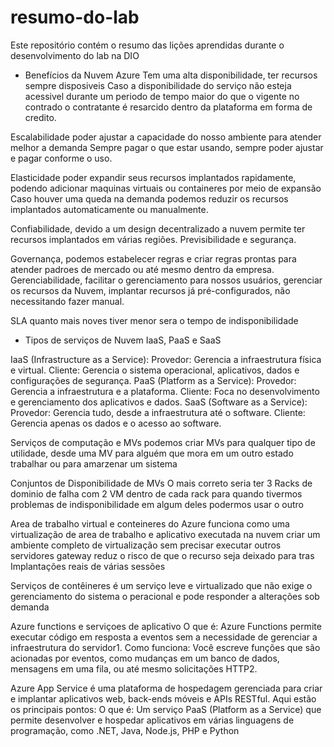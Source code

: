 # resumo-do-lab
Este repositório contém o resumo das lições aprendidas durante o desenvolvimento do lab na DIO

- Benefícios da Nuvem Azure
Tem uma alta disponibilidade, ter recursos sempre disposiveis
Caso a disponibilidade do serviço não esteja acessivel durante um periodo de tempo maior do que o vigente no contrado o contratante é resarcido dentro da plataforma em forma de credito.

Escalabilidade poder ajustar a capacidade do nosso ambiente para atender melhor a demanda
Sempre pagar o que estar usando, sempre poder ajustar e pagar conforme o uso.

Elasticidade poder expandir seus recursos implantados rapidamente, podendo adicionar maquinas virtuais ou containeres por meio de expansão
Caso houver uma queda na demanda podemos reduzir os recursos implantados automaticamente ou manualmente.

Confiabilidade, devido a um design decentralizado a nuvem permite ter recursos implantados em várias regiões.
Previsibilidade e segurança.

Governança, podemos estabelecer regras e criar regras prontas para atender padroes de mercado ou até mesmo dentro da empresa.
Gerenciabilidade, facilitar o gerenciamento para nossos usuários, gerenciar os recursos da Nuvem, implantar recursos já pré-configurados, não necessitando fazer manual.

SLA quanto mais noves tiver menor sera o tempo de indisponibilidade

- Tipos de serviços de Nuvem
IaaS, PaaS e SaaS

IaaS (Infrastructure as a Service):
Provedor: Gerencia a infraestrutura física e virtual.
Cliente: Gerencia o sistema operacional, aplicativos, dados e configurações de segurança.
PaaS (Platform as a Service):
Provedor: Gerencia a infraestrutura e a plataforma.
Cliente: Foca no desenvolvimento e gerenciamento dos aplicativos e dados.
SaaS (Software as a Service):
Provedor: Gerencia tudo, desde a infraestrutura até o software.
Cliente: Gerencia apenas os dados e o acesso ao software.

Serviços de computação e MVs
podemos criar MVs para qualquer tipo de utilidade, desde uma MV para alguém que mora em um outro estado trabalhar ou para amarzenar um sistema

Conjuntos de Disponibilidade de MVs
O mais correto seria ter 3 Racks de dominio de falha com 2 VM dentro de cada rack para quando tivermos problemas de indisponibilidade em algum deles podermos usar o outro

Area de trabalho virtual e conteineres do Azure
funciona como uma virtualização de area de trabalho e aplicativo executada na nuvem
criar um ambiente completo de virtualização sem precisar executar outros servidores gateway
reduz o risco de que o recurso seja deixado para tras
Implantações reais de várias sessões

Serviços de contêineres é um serviço leve e virtualizado que não exige o gerenciamento do sistema o peracional e pode responder a alterações sob demanda

Azure functions e serviçoes de aplicativo
O que é: Azure Functions permite executar código em resposta a eventos sem a necessidade de gerenciar a infraestrutura do servidor1.
Como funciona: Você escreve funções que são acionadas por eventos, como mudanças em um banco de dados, mensagens em uma fila, ou até mesmo solicitações HTTP2.

Azure App Service é uma plataforma de hospedagem gerenciada para criar e implantar aplicativos web, back-ends móveis e APIs RESTful. Aqui estão os principais pontos:
O que é: Um serviço PaaS (Platform as a Service) que permite desenvolver e hospedar aplicativos em várias linguagens de programação, como .NET, Java, Node.js, PHP e Python

